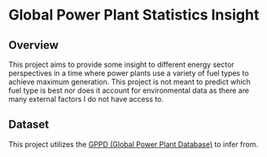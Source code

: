 # Global Power Plant Statistics Insight
## Overview
This project aims to provide some insight to different energy sector perspectives in a time where power plants use a variety of fuel types to achieve maximum generation. This project is not meant to predict which fuel type is best nor does it account for environmental data as there are many external factors I do not have access to.

## Dataset
This project utilizes the [GPPD (Global Power Plant Database)](http://datasets.wri.org/dataset/globalpowerplantdatabase) to infer from.

